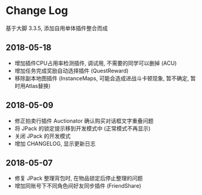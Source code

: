 # Change Log
基于大脚 3.3.5, 添加自用单体插件整合而成

## 2018-05-18
* 增加插件CPU占用率检测插件, 调试用, 不需要的同学可以删掉 (ACU)
* 增加任务完成奖励自动选择插件 (QuestReward)
* 移除副本地图插件 (InstanceMaps, 可能会造成进战斗卡顿现象, 暂不确定, 暂时用Atlas替换)

## 2018-05-09
* 修正拍卖行插件 Auctionator 确认购买对话框文字重叠问题
* 将 JPack 的锁定提示移到开发模式中 (正常模式不再显示)
* 关闭 JPack 的开发模式
* 增加 CHANGELOG, 显示更新日志

## 2018-05-07
* 修复 JPack 整理背包时, 在物品锁定后停止整理的问题
* 增加同账号下不同角色间好友同步插件 (FriendShare)
